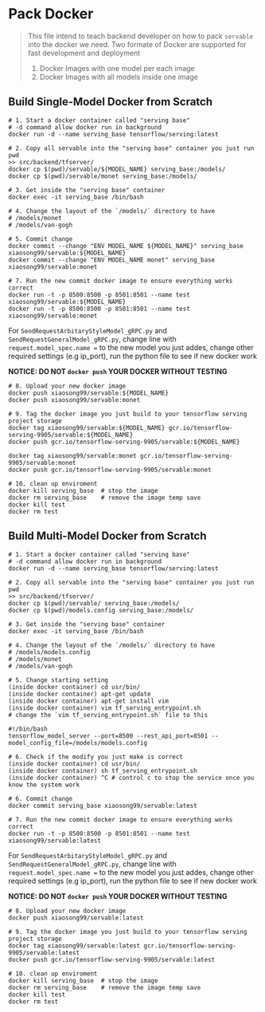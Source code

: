 # Pack Docker 
> This file intend to teach backend developer on how to pack `servable` into the docker we need. 
> Two formate of Docker are supported for fast development and deployment 
> 1. Docker Images with one model per each image 
> 2. Docker Images with all models inside one image

## Build Single-Model Docker from Scratch 
```shell
# 1. Start a docker container called "serving base"
# -d command allow docker run in background 
docker run -d --name serving_base tensorflow/serving:latest

# 2. Copy all servable into the "serving base" container you just run 
pwd 
>> src/backend/tfserver/
docker cp $(pwd)/servable/${MODEL_NAME} serving_base:/models/ 
docker cp $(pwd)/servable/monet serving_base:/models/ 

# 3. Get inside the "serving base" container
docker exec -it serving_base /bin/bash 

# 4. Change the layout of the `/models/` directory to have 
# /models/monet 
# /models/van-gogh 

# 5. Commit change 
docker commit --change "ENV MODEL_NAME ${MODEL_NAME}" serving_base xiaosong99/servable:${MODEL_NAME}
docker commit --change "ENV MODEL_NAME monet" serving_base xiaosong99/servable:monet

# 7. Run the new commit docker image to ensure everything works correct 
docker run -t -p 8500:8500 -p 8501:8501 --name test xiaosong99/servable:${MODEL_NAME}
docker run -t -p 8500:8500 -p 8501:8501 --name test xiaosong99/servable:monet

```
 For `SendRequestArbitaryStyleModel_gRPC.py` and `SendRequestGeneralModel_gRPC.py`, change line with `request.model_spec.name =` to the new model you just addes, change other required settings (e.g ip_port), run the python file to see if new docker work 

 **NOTICE: DO NOT `docker push` YOUR DOCKER WITHOUT TESTING** 

```shell
# 8. Upload your new docker image 
docker push xiaosong99/servable:${MODEL_NAME}
docker push xiaosong99/servable:monet

# 9. Tag the docker image you just build to your tensorflow serving project storage 
docker tag xiaosong99/servable:${MODEL_NAME} gcr.io/tensorflow-serving-9905/servable:${MODEL_NAME}
docker push gcr.io/tensorflow-serving-9905/servable:${MODEL_NAME}

docker tag xiaosong99/servable:monet gcr.io/tensorflow-serving-9905/servable:monet
docker push gcr.io/tensorflow-serving-9905/servable:monet

# 10. clean up enviroment 
docker kill serving_base  # stop the image 
docker rm serving_base    # remove the image temp save 
docker kill test 
docker rm test 
```


## Build Multi-Model Docker from Scratch 
```shell
# 1. Start a docker container called "serving base"
# -d command allow docker run in background 
docker run -d --name serving_base tensorflow/serving:latest

# 2. Copy all servable into the "serving base" container you just run 
pwd 
>> src/backend/tfserver/
docker cp $(pwd)/servable/ serving_base:/models/ 
docker cp $(pwd)/models.config serving_base:/models/

# 3. Get inside the "serving base" container
docker exec -it serving_base /bin/bash 

# 4. Change the layout of the `/models/` directory to have 
# /models/models.config 
# /models/monet 
# /models/van-gogh 

# 5. Change starting setting 
(inside docker container) cd usr/bin/
(inside docker container) apt-get update
(inside docker container) apt-get install vim
(inside docker container) vim tf_serving_entrypoint.sh
# change the `vim tf_serving_entrypoint.sh` file to this 
```
```shell
#!/bin/bash
tensorflow_model_server --port=8500 --rest_api_port=8501 --model_config_file=/models/models.config
``` 
```shell
# 6. Check if the modify you just make is correct 
(inside docker container) cd usr/bin/
(inside docker container) sh tf_serving_entrypoint.sh 
(inside docker container) ^C # control c to stop the service once you know the system work 

# 6. Commit change 
docker commit serving_base xiaosong99/servable:latest

# 7. Run the new commit docker image to ensure everything works correct 
docker run -t -p 8500:8500 -p 8501:8501 --name test xiaosong99/servable:latest
```
 For `SendRequestArbitaryStyleModel_gRPC.py` and `SendRequestGeneralModel_gRPC.py`, change line with `request.model_spec.name =` to the new model you just addes, change other required settings (e.g ip_port), run the python file to see if new docker work 

 **NOTICE: DO NOT `docker push` YOUR DOCKER WITHOUT TESTING** 

```shell
# 8. Upload your new docker image 
docker push xiaosong99/servable:latest

# 9. Tag the docker image you just build to your tensorflow serving project storage 
docker tag xiaosong99/servable:latest gcr.io/tensorflow-serving-9905/servable:latest
docker push gcr.io/tensorflow-serving-9905/servable:latest

# 10. clean up enviroment 
docker kill serving_base  # stop the image 
docker rm serving_base    # remove the image temp save 
docker kill test 
docker rm test 
```

